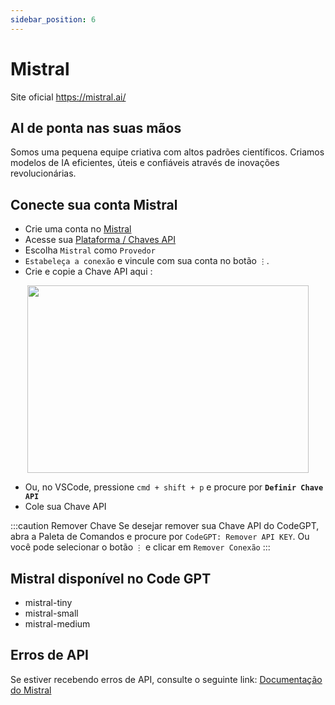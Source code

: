 ```yaml
---
sidebar_position: 6
---
```


# Mistral
Site oficial https://mistral.ai/

## AI de ponta nas suas mãos
Somos uma pequena equipe criativa com altos padrões científicos. Criamos modelos de IA eficientes, úteis e confiáveis através de inovações revolucionárias.

## Conecte sua conta Mistral
- Crie uma conta no [Mistral](https://auth.mistral.ai/ui/login)
- Acesse sua [Plataforma / Chaves API](https://console.mistral.ai/users/api-keys/)
- Escolha `Mistral` como `Provedor`
- `Estabeleça a conexão` e vincule com sua conta no botão `⋮`.
- Crie e copie a Chave API aqui :
<p align="center">
      <img width="450" height="300" src="https://github.com/davila7/code-gpt-docs/assets/37567214/bd736fe1-f302-4a2d-a308-3b1ef9dec728" />
</p>
 
- Ou, no VSCode, pressione ```cmd + shift + p``` e procure por **`Definir Chave API`**
- Cole sua Chave API

:::caution Remover Chave
Se desejar remover sua Chave API do CodeGPT, abra a Paleta de Comandos e procure por `CodeGPT: Remover API KEY`. Ou você pode selecionar o botão `⋮` e clicar em `Remover Conexão`
:::

## Mistral disponível no Code GPT
- mistral-tiny
- mistral-small
- mistral-medium

## Erros de API
Se estiver recebendo erros de API, consulte o seguinte link: [Documentação do Mistral](https://docs.mistral.ai/)
